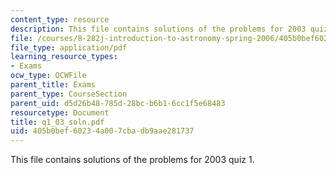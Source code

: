 ```yaml
---
content_type: resource
description: This file contains solutions of the problems for 2003 quiz 1.
file: /courses/8-282j-introduction-to-astronomy-spring-2006/405b0bef60234a007cbadb9aae281737_q1_03_soln.pdf
file_type: application/pdf
learning_resource_types:
- Exams
ocw_type: OCWFile
parent_title: Exams
parent_type: CourseSection
parent_uid: d5d26b48-785d-28bc-b6b1-6cc1f5e68483
resourcetype: Document
title: q1_03_soln.pdf
uid: 405b0bef-6023-4a00-7cba-db9aae281737
---
```

This file contains solutions of the problems for 2003 quiz 1.

